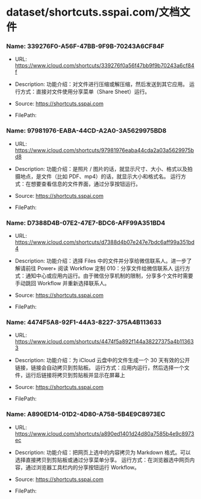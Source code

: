 # dataset/shortcuts.sspai.com/文档文件

### Name: 339276F0-A56F-47BB-9F9B-70243A6CF84F

- URL: https://www.icloud.com/shortcuts/339276f0a56f47bb9f9b70243a6cf84f

- Description: 功能介绍：对文件进行压缩或解压缩，然后发送到其它应用。 运行方式：直接对文件使用分享菜单（Share Sheet）运行。 

- Source: https://shortcuts.sspai.com

- FilePath: 

### Name: 97981976-EABA-44CD-A2A0-3A5629975BD8

- URL: https://www.icloud.com/shortcuts/97981976eaba44cda2a03a5629975bd8

- Description: 功能介绍：是照片 / 图片的话，就显示尺寸、大小、格式以及拍摄地点，是文件（比如 PDF、mp4）的话，就显示大小和格式名。 运行方式：在想要查看信息的文件界面，通过分享按钮运行。 

- Source: https://shortcuts.sspai.com

- FilePath: 

### Name: D7388D4B-07E2-47E7-BDC6-AFF99A351BD4

- URL: https://www.icloud.com/shortcuts/d7388d4b07e247e7bdc6aff99a351bd4

- Description: 功能介绍：选择 Files 中的文件并分享给微信联系人。进一步了解请前往 Power+ 阅读 Workflow 定制 010：分享文件给微信联系人 运行方式：通知中心或应用内运行。由于微信分享机制的限制，分享多个文件时需要手动跳回 Workflow 并重新选择联系人。 

- Source: https://shortcuts.sspai.com

- FilePath: 

### Name: 4474F5A8-92F1-44A3-8227-375A4B113633

- URL: https://www.icloud.com/shortcuts/4474f5a892f144a38227375a4b113633

- Description: 功能介绍：为 iCloud 云盘中的文件生成一个 30 天有效的公开链接，链接会自动拷贝到剪贴板。 运行方式：应用内运行，然后选择一个文件，运行后链接将拷贝到剪贴板并显示在屏幕上 

- Source: https://shortcuts.sspai.com

- FilePath: 

### Name: A890ED14-01D2-4D80-A758-5B4E9C8973EC

- URL: https://www.icloud.com/shortcuts/a890ed1401d24d80a7585b4e9c8973ec

- Description: 功能介绍：把网页上选中的内容拷贝为 Markdown 格式。可以选择直接拷贝到剪贴板或通过分享菜单分享。 运行方式：在浏览器选中网页内容，通过浏览器工具栏内的分享按钮运行 Workflow。 

- Source: https://shortcuts.sspai.com

- FilePath: 


